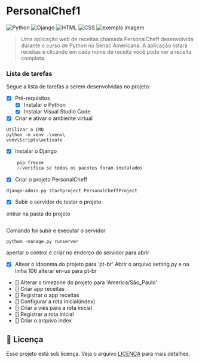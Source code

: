 # PersonalChef1

<!---Esses são exemplos. Veja https://shields.io para outras pessoas ou para personalizar este conjunto de escudos. Você pode querer incluir dependências, status do projeto e informações de licença aqui--->
![Python](https://img.shields.io/badge/Python-14354C?style=for-the-badge&logo=python&logoColor=white)
![Django](https://img.shields.io/badge/Django-092E20?style=for-the-badge&logo=django&logoColor=white)
![HTML](https://img.shields.io/badge/HTML5-E34F26?style=for-the-badge&logo=html5&logoColor=white)
![CSS](https://img.shields.io/badge/CSS3-1572B6?style=for-the-badge&logo=css3&logoColor=white)
<img src="exemplo-image.png" alt="exemplo imagem">
> Uma aplicação web de receitas chamada PersonalCheff desenvolvida durante o curso de Python no Senac Americana. A aplicação listará receitas e clicando em cada nome de receita você pode ver a receita completa.
### Lista de tarefas
Segue a lista de tarefas a serem desenvolvidas no projeto:
- [X] Pré-requisitos
    - [X] Instalar o Python
    - [X] Instalar Visual Studio Code

-[X] Criar e ativar o ambiente virtual
``` istó é um markdown
Utilizar o CMD
python -m venv .\venv\
venv\Scripts\activate
```

- [X] Instalar o Django

```python -m pip install django==3.2
    pip freeze 
    //verifica se todos os pacotes foram instalados
```

- [x] Criar o projeto PersonalCheff

```
django-admin.py startproject PersonalCheffProject
```

- [x] Subir o servidor de testar o projeto 

entrar na pasta do projeto 
```cd PersonalCheffProj
```
Comando foi subir e executar o servidor
```
pythom -manage.py runserver 
```


apertar o control e criar no enderço do servidor para abrir

- [X] Altear o idoonma do projeto para 'pt-br'
Abrir o arquivo setting.py e na linha 106 alterar en-us para pt-br

- [] Alterar o timezone do projeto para 'America/São_Paulo'
 - [] Criar app receitas 
 - [] Registrar o app receitas
 - [] Configurar a rota inicial(index)
 - [] Criar a vies para a rota inicial
 - [] Registrar a rota inicial 
 - [] Criar o arquivo index
 
## 📝 Licença
Esse projeto está sob licença. Veja o arquivo [LICENÇA](LICENSE.md) para mais detalhes.
